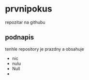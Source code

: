 # prvnipokus
repozitar na githubu
## podnapis
tenhle repository je prazdny a obsahuje
- nic
- nulu
- Null
- 
